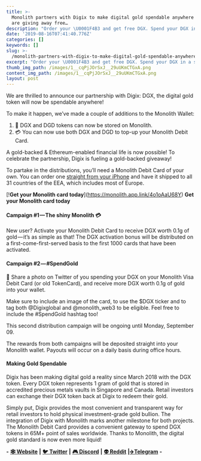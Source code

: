 ```yaml
---
title: >-
  Monolith partners with Digix to make digital gold spendable anywhere — and we
  are giving away free…
description: "Order your \U0001F4B3 and get free DGX. Spend your DGX in a swipe & share about it to get even more! Earn up to 0.2 g of DGX gold."
date: '2019-08-16T07:41:40.776Z'
categories: []
keywords: []
slug: >-
  /monolith-partners-with-digix-to-make-digital-gold-spendable-anywhere-and-we-are-giving-away-free
excerpt: "Order your \U0001F4B3 and get free DGX. Spend your DGX in a swipe & share about it to get even more! Earn up to 0.2 g of DGX gold."
thumb_img_path: /images/1__cqPjJOrSxJ__29uUKmCTGxA.png
content_img_path: /images/1__cqPjJOrSxJ__29uUKmCTGxA.png
layout: post
---
```



We are thrilled to announce our partnership with Digix: DGX, the digital gold token will now be spendable anywhere!

To make it happen, we’ve made a couple of additions to the Monolith Wallet:

1.  🔐 DGX and DGD tokens can now be stored on Monolith.
2.  💳 You can now use both DGX and DGD to top-up your Monolith Debit Card.

A gold-backed & Ethereum-enabled financial life is now possible! To celebrate the partnership, Digix is fueling a gold-backed giveaway!

To partake in the distributions, you’ll need a Monolith Debit Card of your own. You can order one [straight from your iPhone](http://monolith.xyz) and have it shipped to all 31 countries of the EEA, which includes most of Europe.

[!**Get your Monolith card today**[](https://cdn-images-1.medium.com/max/800/1*vxajvCZ9ozQeqfBDenk_yQ.png)](https://monolith.app.link/4o1oAaU68Y)
**Get your Monolith card today**

#### Campaign #1 — The shiny Monolith 💳

New user? Activate your Monolith Debit Card to receive DGX worth 0.1g of gold — it’s as simple as that! The DGX activation bonus will be distributed on a first-come-first-served basis to the first 1000 cards that have been activated.

#### Campaign #2 — #SpendGold

📸 Share a photo on Twitter of you spending your DGX on your Monolith Visa Debit Card (or old TokenCard), and receive more DGX worth 0.1g of gold into your wallet.

Make sure to include an image of the card, to use the $DGX ticker and to tag both @Digixglobal and @monolith\_web3 to be eligible. Feel free to include the #SpendGold hashtag too!

This second distribution campaign will be ongoing until Monday, September 09.

The rewards from both campaigns will be deposited straight into your Monolith wallet. Payouts will occur on a daily basis during office hours.

#### Making Gold Spendable

Digix has been making digital gold a reality since March 2018 with the DGX token. Every DGX token represents 1 gram of gold that is stored in accredited precious metals vaults in Singapore and Canada. Retail investors can exchange their DGX token back at Digix to redeem their gold.

Simply put, Digix provides the most convenient and transparent way for retail investors to hold physical investment-grade gold bullion. The integration of Digix with Monolith marks another milestone for both projects. The Monolith Debit Card provides a convenient gateway to spend DGX tokens in 65M+ point of sales worldwide. Thanks to Monolith, the digital gold standard is now even more liquid!

**\-** [**🕸 Website**](https://monolith.xyz/) **|** [**🐦 Twitter**](https://twitter.com/monolith_web3) **|** [**🎮 Discord**](https://discord.gg/GN6gGEP) **|** [**👽 Reddit**](https://www.reddit.com/r/Monolith_Web3/) **|**[**✈️Telegram**](https://t.me/Monolith_Web3) **-**